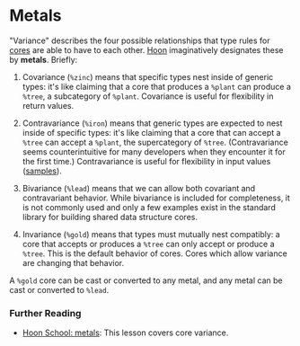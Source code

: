 # Metals

"Variance" describes the four possible relationships that type rules for [cores](/glossary/core) are able to have to each other. [Hoon](/glossary/hoon) imaginatively designates these by **metals**. Briefly:

1. Covariance (`%zinc`) means that specific types nest inside of generic types: it's like claiming that a core that produces a `%plant` can produce a `%tree`, a subcategory of `%plant`. Covariance is useful for flexibility in return values.

2. Contravariance (`%iron`) means that generic types are expected to nest inside of specific types: it's like claiming that a core that can accept a `%tree` can accept a `%plant`, the supercategory of `%tree`. (Contravariance seems counterintuitive for many developers when they encounter it for the first time.) Contravariance is useful for flexibility in input values ([samples](/glossary/sample)).

3. Bivariance (`%lead`) means that we can allow both covariant and contravariant behavior. While bivariance is included for completeness, it is not commonly used and only a few examples exist in the standard library for building shared data structure cores.

4. Invariance (`%gold`) means that types must mutually nest compatibly: a core that accepts or produces a `%tree` can only accept or produce a `%tree`. This is the default behavior of cores. Cores which allow variance are changing that behavior.

A `%gold` core can be cast or converted to any metal, and any metal can be cast or converted to `%lead`.


### Further Reading

- [Hoon School: metals](/courses/hoon-school/R-metals): This lesson covers core variance.
